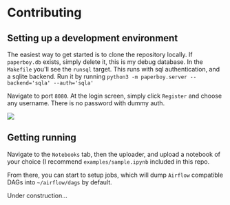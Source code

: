 
# Contributing

## Setting up a development environment
The easiest way to get started is to clone the repository locally. If `paperboy.db` exists, simply delete it, this is my debug database. In the `Makefile` you'll see the `runsql` target. This runs with sql authentication, and a sqlite backend. Run it by running `python3 -m paperboy.server --backend='sqla' --auth='sqla'`

Navigate to port `8080`. At the login screen, simply click `Register` and choose any username. There is no password with dummy auth.

![](https://raw.githubusercontent.com/timkpaine/paperboy/master/docs/img/contributing1.png)

## Getting running
Navigate to the `Notebooks` tab, then the uploader, and upload a notebook of your choice (I recommend `examples/sample.ipynb` included in this repo.

From there, you can start to setup jobs, which will dump `Airflow` compatible DAGs into `~/airflow/dags` by default.




Under construction...
